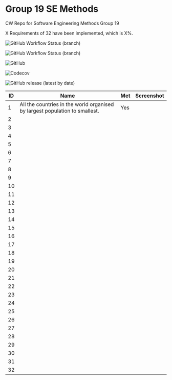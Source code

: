 # Group 19 SE Methods  
CW Repo for Software Engineering Methods Group 19

X Requirements of 32 have been implemented, which is X%.

![GitHub Workflow Status (branch)](https://img.shields.io/github/workflow/status/oldspoon/SET8103-group19/A%20workflow%20for%20the%20coursework/master?label=Master&style=for-the-badge)

![GitHub Workflow Status (branch)](https://img.shields.io/github/workflow/status/oldspoon/SET8103-group19/A%20workflow%20for%20the%20coursework/develop?label=Develop&style=for-the-badge)

![GitHub](https://img.shields.io/github/license/oldspoon/SET8103-group19?style=for-the-badge)

![Codecov](https://img.shields.io/codecov/c/github/oldspoon/SET8103-group19?style=for-the-badge)

![GitHub release (latest by date)](https://img.shields.io/github/v/release/oldspoon/set8103-group19?style=for-the-badge)


| ID  | Name | Met | Screenshot  |
|---|---|---|---|
| 1  | All the countries in the world organised by largest population to smallest.   | Yes  |   |
| 2  |   |   |   |
| 3  |   |   |   |
| 4  |   |   |   |
| 5 |   |   |   |
| 6  |   |   |   |
| 7  |   |   |   |
| 8  |   |   |   |
| 9  |   |   |   |
| 10  |   |   |   |
| 11  |   |   |   |
| 12  |   |   |   |
| 13  |   |   |   |
| 14  |   |   |   |
| 15 |   |   |   |
| 16  |   |   |   |
| 17  |   |   |   |
| 18  |   |   |   |
| 19  |   |   |   |
| 20  |   |   |   |
| 21  |   |   |   |
| 22  |   |   |   |
| 23  |   |   |   |
| 24  |   |   |   |
| 25  |   |   |   |
| 26  |   |   |   |
| 27  |   |   |   |
| 28  |   |   |   |
| 29  |   |   |   |
| 30  |   |   |   |
| 31  |   |   |   |
| 32  |   |   |   |
